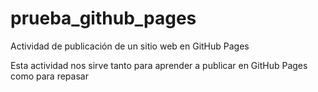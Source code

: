 # prueba_github_pages
Actividad de publicación de un sitio web en GitHub Pages

Esta actividad nos sirve tanto para aprender a publicar en GitHub Pages como para repasar

